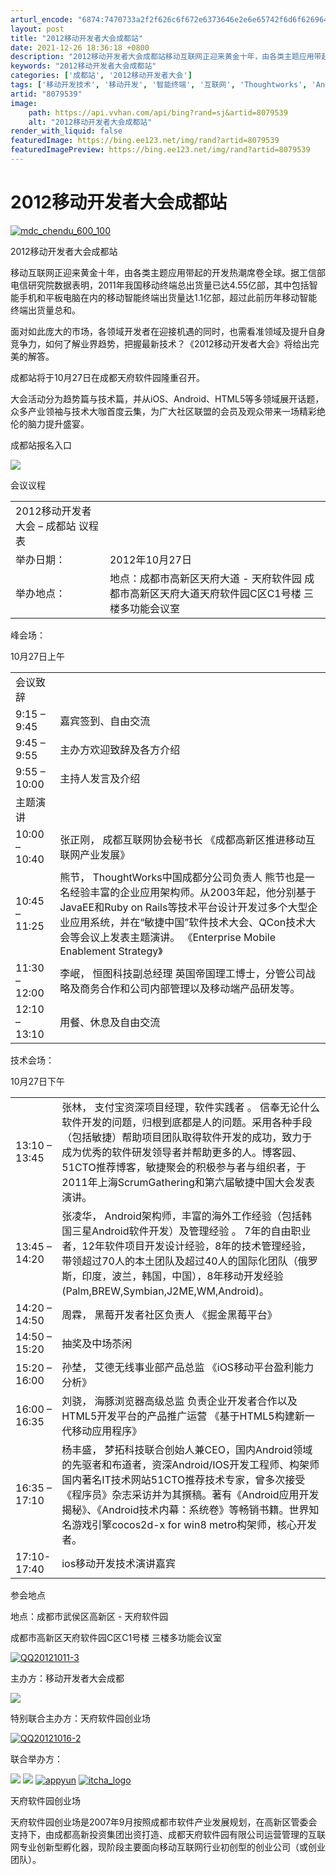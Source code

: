 ```yaml
---
arturl_encode: "6874:7470733a2f2f626c6f672e6373646e2e6e65742f6d6f626964:632f61727469636c652f64657461696c732f38303739353339"
layout: post
title: "2012移动开发者大会成都站"
date: 2021-12-26 18:36:18 +0800
description: "2012移动开发者大会成都站移动互联网正迎来黄金十年，由各类主题应用带起的开发热潮席卷全球。据工信部"
keywords: "2012移动开发者大会成都站"
categories: ['成都站', '2012移动开发者大会']
tags: ['移动开发技术', '移动开发', '智能终端', '互联网', 'Thoughtworks', 'Android']
artid: "8079539"
image:
    path: https://api.vvhan.com/api/bing?rand=sj&artid=8079539
    alt: "2012移动开发者大会成都站"
render_with_liquid: false
featuredImage: https://bing.ee123.net/img/rand?artid=8079539
featuredImagePreview: https://bing.ee123.net/img/rand?artid=8079539
---
```


# 2012移动开发者大会成都站

[![](http://www.himdc.com/wp-content/uploads/2012/09/mdc_chendu_600_100.jpg "mdc_chendu_600_100")](http://www.himdc.com/wp-content/uploads/2012/09/mdc_chendu_600_100.jpg)

2012移动开发者大会成都站

移动互联网正迎来黄金十年，由各类主题应用带起的开发热潮席卷全球。据工信部电信研究院数据表明，2011年我国移动终端总出货量已达4.55亿部，其中包括智能手机和平板电脑在内的移动智能终端出货量达1.1亿部，超过此前历年移动智能终端出货量总和。

面对如此庞大的市场，各领域开发者在迎接机遇的同时，也需看准领域及提升自身竞争力，如何了解业界趋势，把握最新技术？《2012移动开发者大会》将给出完美的解答。

成都站将于10月27日在成都天府软件园隆重召开。

大会活动分为趋势篇与技术篇，并从iOS、Android、HTML5等多领域展开话题，众多产业领袖与技术大咖首度云集，为广大社区联盟的会员及观众带来一场精彩绝伦的脑力提升盛宴。

成都站报名入口

[![](http://www.himdc.com/wp-content/uploads/2012/08/baomin2.jpg)](http://meeting.wenurl.com/mdc01_cd/34/apply)

会议议程

|  |  |
| --- | --- |
| 2012移动开发者大会 – 成都站   议程表 | |
| 举办日期： | 2012年10月27日 |
| 举办地点： | 地点：成都市高新区天府大道 - 天府软件园   成都市高新区天府大道天府软件园C区C1号楼 三楼多功能会议室 |

峰会场：

10月27日上午

|  |  |
| --- | --- |
| 会议致辞 | |
| 9:15 – 9:45 | 嘉宾签到、自由交流 |
| 9:45 – 9:55 | 主办方欢迎致辞及各方介绍 |
| 9:55 – 10:00 | 主持人发言及介绍 |
| 主题演讲 | |
| 10:00 – 10:40 | 张正刚，  成都互联网协会秘书长   《成都高新区推进移动互联网产业发展》 |
| 10:45 – 11:25 | 熊节， ThoughtWorks中国成都分公司负责人   熊节也是一名经验丰富的企业应用架构师。从2003年起，他分别基于JavaEE和Ruby on Rails等技术平台设计开发过多个大型企业应用系统，并在“敏捷中国”软件技术大会、QCon技术大会等会议上发表主题演讲。   《Enterprise Mobile Enablement Strategy》 |
| 11:30 – 12:00 | 李岷， 恒图科技副总经理   英国帝国理工博士，分管公司战略及商务合作和公司内部管理以及移动端产品研发等。 |
| 12:10 – 13:10 | 用餐、休息及自由交流 |

技术会场：

10月27日下午

|  |  |
| --- | --- |
| 13:10 – 13:45 | 张林， 支付宝资深项目经理，软件实践者 。   信奉无论什么软件开发的问题，归根到底都是人的问题。采用各种手段（包括敏捷）帮助项目团队取得软件开发的成功，致力于成为优秀的软件研发领导者并帮助更多的人。博客园、51CTO推荐博客，敏捷聚会的积极参与者与组织者，于2011年上海ScrumGathering和第六届敏捷中国大会发表演讲。 |
| 13:45 – 14:20 | 张凌华， Android架构师，丰富的海外工作经验（包括韩国三星Android软件开发）及管理经验 。   7年的自由职业者，12年软件项目开发设计经验，8年的技术管理经验，带领超过70人的本土团队及超过40人的国际化团队（俄罗斯，印度，波兰，韩国，中国），8年移动开发经验(Palm,BREW,Symbian,J2ME,WM,Android)。 |
| 14:20 – 14:50 | 周霖， 黑莓开发者社区负责人   《掘金黑莓平台》 |
| 14:50 – 15:20 | 抽奖及中场苶闲 |
| 15:20 – 16:00 | 孙埜， 艾德无线事业部产品总监   《iOS移动平台盈利能力分析》 |
| 16:00 – 16:35 | 刘骁， 海豚浏览器高级总监   负责企业开发者合作以及HTML5开发平台的产品推广运营   《基于HTML5构建新一代移动应用程序》 |
| 16:35 – 17:10 | 杨丰盛， 梦拓科技联合创始人兼CEO，国内Android领域的先驱者和布道者，资深Android/IOS开发工程师、构架师   国内著名IT技术网站51CTO推荐技术专家，曾多次接受《程序员》杂志采访并为其撰稿。著有《Android应用开发揭秘》、《Android技术内幕：系统卷》等畅销书籍。世界知名游戏引擎cocos2d-x for win8 metro构架师，核心开发者。 |
| 17:10-17:40 | ios移动开发技术演讲嘉宾 |

参会地点

地点：成都市武侯区高新区 - 天府软件园
  
成都市高新区天府软件园C区C1号楼 三楼多功能会议室

[![](http://www.himdc.com/wp-content/uploads/2012/10/QQ20121011-3.png "QQ20121011-3")](http://www.himdc.com/wp-content/uploads/2012/10/QQ20121011-3.png)

主办方：移动开发者大会成都

[![](http://www.himdc.com/wp-content/uploads/images/logo/mdc_logo.jpg)](http://www.apkbus.com/)

特别联合主办方：天府软件园创业场

[![](http://www.himdc.com/wp-content/uploads/2012/09/QQ20121016-21.png "QQ20121016-2")](http://www.himdc.com/wp-content/uploads/2012/09/QQ20121016-21.png)

联合举办方：

[![](http://www.himdc.com/wp-content/uploads/images/m9logo/bus_160.jpg)](http://www.apkbus.com/)
[![](http://www.himdc.com/wp-content/uploads/images/m9logo/adsage_160.jpg)](http://www.himdc.com/mdc2012#)
[![](http://www.himdc.com/wp-content/uploads/2012/10/appyun.png "appyun")](http://www.himdc.com/wp-content/uploads/2012/10/appyun.png)
[![](http://www.himdc.com/wp-content/uploads/2012/09/itcha_logo.jpeg "itcha_logo")](http://www.himdc.com/wp-content/uploads/2012/09/itcha_logo.jpeg)

天府软件园创业场

天府软件园创业场是2007年9月按照成都市软件产业发展规划，在高新区管委会支持下，由成都高新投资集团出资打造、成都天府软件园有限公司运营管理的互联网专业创新型孵化器，现阶段主要面向移动互联网行业初创型的创业公司（或创业团队）。